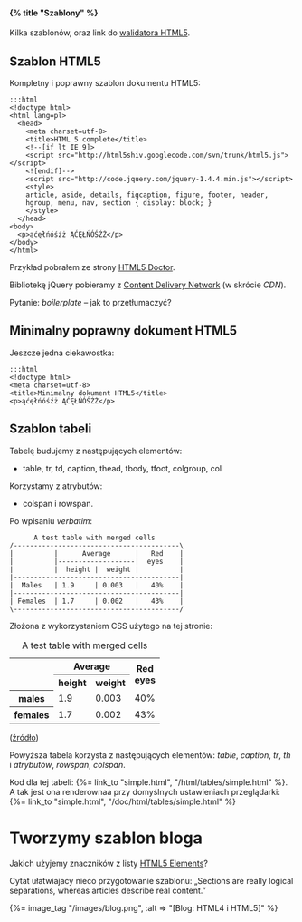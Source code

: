 #### {% title "Szablony" %}

Kilka szablonów, oraz link do [walidatora HTML5](http://validator.whatwg.org/).


## Szablon HTML5

Kompletny i poprawny szablon dokumentu HTML5:

    :::html
    <!doctype html>
    <html lang=pl>
      <head>
        <meta charset=utf-8>
        <title>HTML 5 complete</title>
        <!--[if lt IE 9]>
        <script src="http://html5shiv.googlecode.com/svn/trunk/html5.js"></script>
        <![endif]-->
        <script src="http://code.jquery.com/jquery-1.4.4.min.js"></script>
        <style>
        article, aside, details, figcaption, figure, footer, header,
        hgroup, menu, nav, section { display: block; }
        </style>
      </head>
    <body>
      <p>ąćęłńóśźż ĄĆĘŁŃÓŚŹŻ</p>
    </body>
    </html>

Przykład pobrałem ze strony
[HTML5 Doctor](http://html5doctor.com/html-5-boilerplates/).

Bibliotekę jQuery pobieramy
z [Content Delivery Network](http://docs.jquery.com/Downloading_jQuery#CDN_Hosted_jQuery)
(w skrócie *CDN*).

Pytanie: *boilerplate* – jak to przetłumaczyć?


## Minimalny poprawny dokument HTML5

Jeszcze jedna ciekawostka:

    :::html
    <!doctype html>
    <meta charset=utf-8>
    <title>Minimalny dokument HTML5</title>
    <p>ąćęłńóśźż ĄĆĘŁŃÓŚŹŻ</p>


## Szablon tabeli

Tabelę budujemy z następujących elementów:

* table, tr, td, caption, thead, tbody, tfoot, colgroup, col

Korzystamy z atrybutów:

* colspan i rowspan.

Po wpisaniu *verbatim*:

          A test table with merged cells
    /-----------------------------------------\
    |          |      Average      |   Red    |
    |          |-------------------|  eyes    |
    |          |  height |  weight |          |
    |-----------------------------------------|
    |  Males   | 1.9     | 0.003   |   40%    |
    |-----------------------------------------|
    | Females  | 1.7     | 0.002   |   43%    |
    \-----------------------------------------/

Złożona z wykorzystaniem CSS użytego na tej stronie:

<table summary="This table gives some statistics about fruit
                flies: average height and weight, and percentage
                with red eyes (for both males and females).">
<caption>A test table with merged cells</caption>
<tr><th rowspan=2><th colspan=2>Average<th rowspan=2>Red<br>eyes
<tr><th>height      <th>weight
<tr><th>males       <td>1.9<td>0.003<td>40%
<tr><th>females     <td>1.7<td>0.002<td>43%
</table>

([źródło](http://www.w3.org/TR/html401/struct/tables.html#h-11.1))

Powyższa tabela korzysta z następujących elementów:
*table*, *caption*, *tr*, *th* i *atrybutów*, *rowspan*, *colspan*.

Kod dla tej tabeli:
{%= link_to "simple.html", "/html/tables/simple.html" %}.
A tak jest ona renderownaa przy domyślnych ustawieniach przeglądarki:
{%= link_to "simple.html", "/doc/html/tables/simple.html" %}


# Tworzymy szablon bloga

Jakich użyjemy znaczników z listy [HTML5 Elements](http://simon.html5.org/html5-elements)?

Cytat ułatwiajacy nieco przygotowanie szablonu:
„Sections are really logical separations, whereas articles describe real content.”


{%= image_tag "/images/blog.png", :alt => "[Blog: HTML4 i HTML5]" %}
